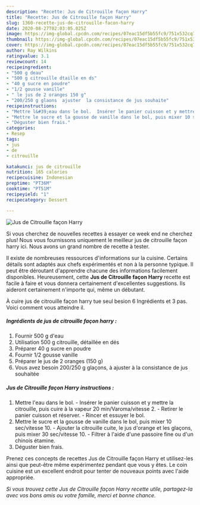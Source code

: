 ```yaml
---
description: "Recette: Jus de Citrouille façon Harry"
title: "Recette: Jus de Citrouille façon Harry"
slug: 1360-recette-jus-de-citrouille-facon-harry
date: 2020-08-27T02:03:05.025Z
image: https://img-global.cpcdn.com/recipes/07eac15df5b55fc9/751x532cq70/jus-de-citrouille-facon-harry-photo-principale-de-la-recette.jpg
thumbnail: https://img-global.cpcdn.com/recipes/07eac15df5b55fc9/751x532cq70/jus-de-citrouille-facon-harry-photo-principale-de-la-recette.jpg
cover: https://img-global.cpcdn.com/recipes/07eac15df5b55fc9/751x532cq70/jus-de-citrouille-facon-harry-photo-principale-de-la-recette.jpg
author: Ray Wilkins
ratingvalue: 3.1
reviewcount: 14
recipeingredient:
- "500 g deau"
- "500 g citrouille dtaille en ds"
- "40 g sucre en poudre"
- "1/2 gousse vanille"
- " le jus de 2 oranges 150 g"
- "200/250 g glaons  ajuster  la consistance de jus souhaite"
recipeinstructions:
- "Mettre l&#39;eau dans le bol.  Insérer le panier cuisson et y mettre la citrouille, puis cuire à la vapeur 20 min/Varoma/vitesse 2.  Retirer le panier cuisson et réserver.  Rincer et essuyer le bol."
- "Mettre le sucre et la gousse de vanille dans le bol, puis mixer 10 sec/vitesse 10. Ajouter la citrouille cuite, le jus d&#39;orange et les glaçons, puis mixer 30 sec/vitesse 10.  Filtrer à l&#39;aide d&#39;une passoire fine ou d&#39;un chinois étamine."
- "Déguster bien frais."
categories:
- Resep
tags:
- jus
- de
- citrouille

katakunci: jus de citrouille 
nutrition: 165 calories
recipecuisine: Indonesian
preptime: "PT36M"
cooktime: "PT51M"
recipeyield: "1"
recipecategory: Dessert

---
```



![Jus de Citrouille façon Harry](https://img-global.cpcdn.com/recipes/07eac15df5b55fc9/751x532cq70/jus-de-citrouille-facon-harry-photo-principale-de-la-recette.jpg)

Si vous cherchez de nouvelles recettes à essayer ce week end ne cherchez plus! Nous vous fournissons uniquement le meilleur jus de citrouille façon harry ici. Nous avons un grand nombre de recette à tester.

Il existe de nombreuses ressources d'informations sur la cuisine. Certains détails sont adaptés aux chefs expérimentés et non à la personne typique. Il peut être déroutant d'apprendre chacune des informations facilement disponibles. Heureusement, cette <strong> Jus de Citrouille façon Harry </strong> recette est facile à faire et vous donnera certainement d'excellentes suggestions. Ils aideront certainement n'importe qui, même un débutant.

<!--inarticleads1-->

À cuire jus de citrouille façon harry tue seul besion 6 Ingrédients et 3 pas. Voici comment vous atteindre il.

##### Ingrédients de jus de citrouille façon harry :

1. Fournir 500 g d&#39;eau
1. Utilisation 500 g citrouille, détaillée en dés
1. Préparer 40 g sucre en poudre
1. Fournir 1/2 gousse vanille
1. Préparer  le jus de 2 oranges (150 g)
1. Vous avez besoin 200/250 g glaçons, à ajuster à la consistance de jus souhaitée




<!--inarticleads2-->

##### Jus de Citrouille façon Harry instructions :

1. Mettre l&#39;eau dans le bol.  - Insérer le panier cuisson et y mettre la citrouille, puis cuire à la vapeur 20 min/Varoma/vitesse 2.  - Retirer le panier cuisson et réserver.  - Rincer et essuyer le bol.
1. Mettre le sucre et la gousse de vanille dans le bol, puis mixer 10 sec/vitesse 10. - Ajouter la citrouille cuite, le jus d&#39;orange et les glaçons, puis mixer 30 sec/vitesse 10.  - Filtrer à l&#39;aide d&#39;une passoire fine ou d&#39;un chinois étamine.
1. Déguster bien frais.




<!--inarticleads1-->

<p>
Prenez ces concepts de recettes Jus de Citrouille façon Harry et utilisez-les ainsi que peut-être même expérimentez pendant que vous y êtes. Le coin cuisine est un excellent endroit pour tenter de nouveaux points avec l'aide appropriée.
</p>

<p>
<i>Si vous trouvez cette Jus de Citrouille façon Harry recette utile, partagez-la avec vos bons amis ou votre famille, merci et bonne chance.</i>
</p>
